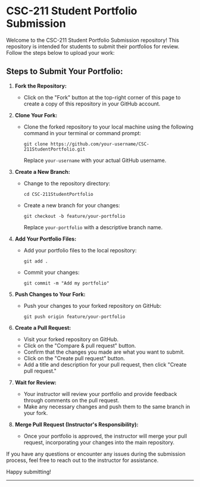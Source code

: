 
# CSC-211 Student Portfolio Submission

Welcome to the CSC-211 Student Portfolio Submission repository! This repository is intended for students to submit their portfolios for review. Follow the steps below to upload your work:

## Steps to Submit Your Portfolio:

1. **Fork the Repository:**
   - Click on the "Fork" button at the top-right corner of this page to create a copy of this repository in your GitHub account.

2. **Clone Your Fork:**
   - Clone the forked repository to your local machine using the following command in your terminal or command prompt:
     ```
     git clone https://github.com/your-username/CSC-211StudentPortfolio.git
     ```
     Replace `your-username` with your actual GitHub username.

3. **Create a New Branch:**
   - Change to the repository directory:
     ```
     cd CSC-211StudentPortfolio
     ```
   - Create a new branch for your changes:
     ```
     git checkout -b feature/your-portfolio
     ```
     Replace `your-portfolio` with a descriptive branch name.

4. **Add Your Portfolio Files:**
   - Add your portfolio files to the local repository:
     ```
     git add .
     ```
   - Commit your changes:
     ```
     git commit -m "Add my portfolio"
     ```

5. **Push Changes to Your Fork:**
   - Push your changes to your forked repository on GitHub:
     ```
     git push origin feature/your-portfolio
     ```

6. **Create a Pull Request:**
   - Visit your forked repository on GitHub.
   - Click on the "Compare & pull request" button.
   - Confirm that the changes you made are what you want to submit.
   - Click on the "Create pull request" button.
   - Add a title and description for your pull request, then click "Create pull request."

7. **Wait for Review:**
   - Your instructor will review your portfolio and provide feedback through comments on the pull request.
   - Make any necessary changes and push them to the same branch in your fork.

8. **Merge Pull Request (Instructor's Responsibility):**
   - Once your portfolio is approved, the instructor will merge your pull request, incorporating your changes into the main repository.

If you have any questions or encounter any issues during the submission process, feel free to reach out to the instructor for assistance.

Happy submitting!

---
